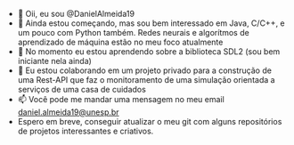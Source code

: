 - 👋 Oii, eu sou @DanielAlmeida19
- 👀 Ainda estou começando, mas sou bem interessado em Java, C/C++, e um pouco com Python também. Redes neurais e algorítmos de aprendizado de máquina estão no meu foco atualmente
- 🌱 No momento eu estou aprendendo sobre a biblioteca SDL2 (sou bem iniciante nela ainda)
- 💞️ Eu estou colaborando em um projeto privado para a construção de uma Rest-API que faz o monitoramento de uma simulação orientada a serviços de uma casa de cuidados
- 📫 Você pode me mandar uma mensagem no meu email daniel.almeida19@unesp.br
- Espero em breve, conseguir atualizar o meu git com alguns repositórios de projetos interessantes e criativos.

<!---
DanielAlmeida19/DanielAlmeida19 is a ✨ special ✨ repository because its `README.md` (this file) appears on your GitHub profile.
You can click the Preview link to take a look at your changes.
--->
